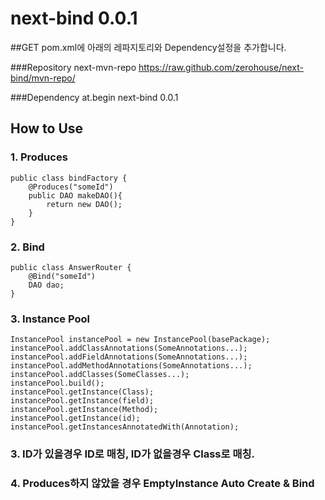 # next-bind 0.0.1

##GET
pom.xml에 아래의 레파지토리와 Dependency설정을 추가합니다.

###Repository
    <repository>
        <id>next-mvn-repo</id>
        <url>https://raw.github.com/zerohouse/next-bind/mvn-repo/</url>
    </repository>

###Dependency
    <dependency>
		<groupId>at.begin</groupId>
		<artifactId>next-bind</artifactId>
		<version>0.0.1</version>
	</dependency>

## How to Use


### 1. Produces

    public class bindFactory {
        @Produces("someId")
        public DAO makeDAO(){
            return new DAO();
        }
    }
    
### 2. Bind

    public class AnswerRouter {
        @Bind("someId")
    	DAO dao;
    }
    
### 3. Instance Pool
    InstancePool instancePool = new InstancePool(basePackage);
    instancePool.addClassAnnotations(SomeAnnotations...);
    instancePool.addFieldAnnotations(SomeAnnotations...);
    instancePool.addMethodAnnotations(SomeAnnotations...);
    instancePool.addClasses(SomeClasses...);
    instancePool.build();
    instancePool.getInstance(Class);
    instancePool.getInstance(field);
    instancePool.getInstance(Method);
    instancePool.getInstance(id);
    instancePool.getInstancesAnnotatedWith(Annotation);
    
    
### 3. ID가 있을경우 ID로 매칭, ID가 없을경우 Class로 매칭.
### 4. Produces하지 않았을 경우 EmptyInstance Auto Create & Bind
